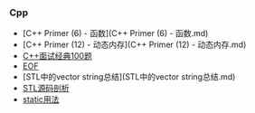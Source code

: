 ###  Cpp 

* [C++ Primer (6) - 函数](C++ Primer (6) - 函数.md)
* [C++ Primer (12) - 动态内存](C++ Primer (12) - 动态内存.md)
* [C++面试经典100题](C++面试经典100题.md)
* [EOF](EOF.md)
* [STL中的vector string总结](STL中的vector string总结.md)
* [STL源码剖析](STL源码剖析.md)
* [static用法](static用法.md)

